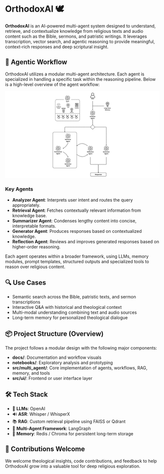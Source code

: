 # OrthodoxAI 🕊️

**OrthodoxAI** is an AI-powered multi-agent system designed to understand, retrieve, and contextualize knowledge from religious texts and audio content such as the Bible, sermons, and patristic writings. It leverages transcription, vector search, and agentic reasoning to provide meaningful, context-rich responses and deep scriptural insight.



## 🧠 Agentic Workflow

OrthodoxAI utilizes a modular multi-agent architecture. Each agent is specialized in handling a specific task within the reasoning pipeline. Below is a high-level overview of the agent workflow:

![OrthodoxAI Workflow](docs/OrthodoxAI%20Workflow.png)

### Key Agents

- **Analyzer Agent**: Interprets user intent and routes the query appropriately.
- **Retrieval Agent**: Fetches contextually relevant information from knowledge base.
- **Summarizer Agent**: Condenses lengthy content into concise, interpretable formats.
- **Generator Agent**: Produces responses based on contextualized knowledge.
- **Reflection Agent**: Reviews and improves generated responses based on higher-order reasoning.

Each agent operates within a broader framework, using LLMs, memory modules, prompt templates, structured outputs and specialized tools to reason over religious content.



## 🔍 Use Cases

- Semantic search across the Bible, patristic texts, and sermon transcriptions  
- Interactive Q&A with historical and theological context  
- Multi-modal understanding combining text and audio sources  
- Long-term memory for personalized theological dialogue  



## 📦 Project Structure (Overview)

The project follows a modular design with the following major components:

- **docs/**: Documentation and workflow visuals  
- **notebooks/**: Exploratory analysis and prototyping  
- **src/multi_agent/**: Core implementation of agents, workflows, RAG, memory, and tools  
- **src/ui/**: Frontend or user interface layer  



## 🛠️ Tech Stack

- 🧠 **LLMs**: OpenAI
- 🔊 **ASR**: Whisper / WhisperX  
- 📚 **RAG**: Custom retrieval pipeline using FAISS or Qdrant  
- 🤖 **Multi-Agent Framework**: LangGraph 
- 🧠 **Memory**: Redis / Chroma for persistent long-term storage  



## 🙏 Contributions Welcome

We welcome theological insights, code contributions, and feedback to help OrthodoxAI grow into a valuable tool for deep religious exploration.
